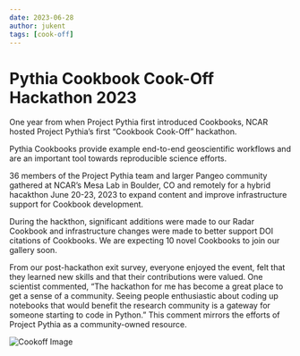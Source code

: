 ```yaml
---
date: 2023-06-28
author: jukent
tags: [cook-off]
---
```


# Pythia Cookbook Cook-Off Hackathon 2023

One year from when Project Pythia first introduced Cookbooks, NCAR hosted Project Pythia’s first “Cookbook Cook-Off” hackathon.

Pythia Cookbooks provide example end-to-end geoscientific workflows and are an important tool towards reproducible science efforts.

36 members of the Project Pythia team and larger Pangeo community gathered at NCAR’s Mesa Lab in Boulder, CO and remotely for a hybrid hacakthon June 20-23, 2023 to expand content and improve infrastructure support for Cookbook development.

During the hackthon, significant additions were made to our Radar Cookbook and infrastructure changes were made to better support DOI citations of Cookbooks. We are expecting 10 novel Cookbooks to join our gallery soon.

From our post-hackathon exit survey, everyone enjoyed the event, felt that they learned new skills and that their contributions were valued. One scientist commented, “The hackathon for me has become a great place to get a sense of a community. Seeing people enthusiastic about coding up notebooks that would benefit the research community is a gateway for someone starting to code in Python.” This comment mirrors the efforts of Project Pythia as a community-owned resource.

<img src="../../_static/images/posts/projectpythia-cookbook-cookoff.jpeg" alt="Cookoff Image">

